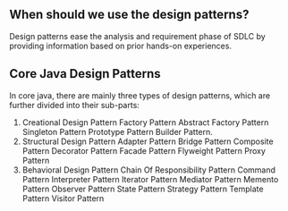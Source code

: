 ## When should we use the design patterns?

Design patterns ease the analysis and requirement phase of SDLC by providing information based on prior hands-on experiences.

## Core Java Design Patterns
In core java, there are mainly three types of design patterns, which are further divided into their sub-parts:

1. Creational Design Pattern
Factory Pattern
Abstract Factory Pattern
Singleton Pattern
Prototype Pattern
Builder Pattern.
2. Structural Design Pattern
Adapter Pattern
Bridge Pattern
Composite Pattern
Decorator Pattern
Facade Pattern
Flyweight Pattern
Proxy Pattern
3. Behavioral Design Pattern
Chain Of Responsibility Pattern
Command Pattern
Interpreter Pattern
Iterator Pattern
Mediator Pattern
Memento Pattern
Observer Pattern
State Pattern
Strategy Pattern
Template Pattern
Visitor Pattern
